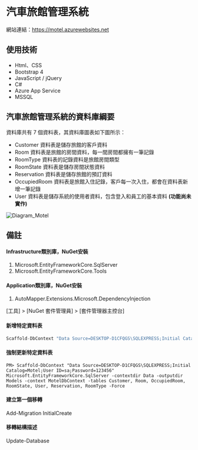 # 汽車旅館管理系統

網站連結：https://motel.azurewebsites.net

## 使用技術

* Html、CSS
* Bootstrap 4
* JavaScript / jQuery
* C# 
* Azure App Service
* MSSQL

## 汽車旅館管理系統的資料庫綱要
資料庫共有 7 個資料表，其資料庫圖表如下圖所示：

* Customer 資料表是儲存旅館的客戶資料
* Room 資料表是旅館的房間資料，每一間房間都擁有一筆記錄
* RoomType 資料表的記錄資料是旅館房間類型
* RoomState 資料表是儲存房間狀態資料
* Reservation 資料表是儲存旅館的預訂資料
* OccupiedRoom 資料表是旅館入住記錄，客戶每一次入住，都會在資料表新增一筆記錄
* User 資料表是儲存系統的使用者資料，包含登入和員工的基本資料 **(功能尚未實作)**

![Diagram_Motel](https://user-images.githubusercontent.com/17740845/120467312-a42ea180-c3d2-11eb-94ee-9b3a7c4f7bea.jpg)

## 備註 
#### Infrastructure類別庫，NuGet安裝
1. Microsoft.EntityFrameworkCore.SqlServer
2. Microsoft.EntityFrameworkCore.Tools

#### Application類別庫，NuGet安裝     
1. AutoMapper.Extensions.Microsoft.DependencyInjection

[工具] > [NuGet 套件管理員] > [套件管理器主控台] 
#### 新增特定資料表
``` C#
Scaffold-DbContext "Data Source=DESKTOP-D1CFQGS\SQLEXPRESS;Initial Catalog=Motel;User ID=sa;Password=123456" Microsoft.EntityFrameworkCore.SqlServer -contextdir Data -outputdir Models -context MotelDbContext -tables Customer, Room, OccupiedRoom, RoomState, Reservation, RoomType
```


#### 強制更新特定資料表
    PM> Scaffold-DbContext "Data Source=DESKTOP-D1CFQGS\SQLEXPRESS;Initial Catalog=Motel;User ID=sa;Password=123456" Microsoft.EntityFrameworkCore.SqlServer -contextdir Data -outputdir Models -context MotelDbContext -tables Customer, Room, OccupiedRoom, RoomState, User, Reservation, RoomType -Force

#### 建立第一個移轉
Add-Migration InitialCreate
#### 移轉結構描述
Update-Database
